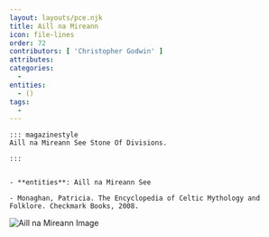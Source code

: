 ```yaml
---
layout: layouts/pce.njk
title: Aill na Mireann
icon: file-lines
order: 72
contributors: [ 'Christopher Godwin' ]
attributes:
categories:
  - 
entities:
  - ()
tags:
  - 
---
```

``` tab [group1:Info]
::: magazinestyle
Aill na Mireann See Stone Of Divisions.

:::
```
``` tab [group1:Attributes]
```
``` tab [group1:Entities]
- **entities**: Aill na Mireann See
```
``` tab [group1:Sources]
- Monaghan, Patricia. The Encyclopedia of Celtic Mythology and Folklore. Checkmark Books, 2008.
```
![Aill na Mireann Image]([None])
